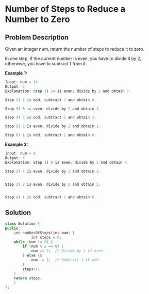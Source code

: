 # Number of Steps to Reduce a Number to Zero

## Problem Description

Given an integer num, return the number of steps to reduce it to zero.

In one step, if the current number is even, you have to divide it by 2, otherwise, you have to subtract 1 from it.

**Example 1:**

```js
Input: num = 14
Output: 6
Explanation: Step 1) 14 is even; divide by 2 and obtain 7.

Step 2) 7 is odd; subtract 1 and obtain 6.

Step 3) 6 is even; divide by 2 and obtain 3.

Step 4) 3 is odd; subtract 1 and obtain 2.

Step 5) 2 is even; divide by 2 and obtain 1.

Step 6) 1 is odd; subtract 1 and obtain 0.
```

**Example 2:**

```js
Input: num = 8
Output: 4
Explanation: Step 1) 8 is even; divide by 2 and obtain 4.

Step 2) 4 is even; divide by 2 and obtain 2.


Step 3) 2 is even; divide by 2 and obtain 1.


Step 4) 1 is odd; subtract 1 and obtain 0.
```

## Solution

```cpp
class Solution {
public:
	int numberOfSteps(int num) {
		    int steps = 0;
    while (num != 0) {
        if (num % 2 == 0) {
            num /= 2;  // Divide by 2 if even
        } else {x
            num -= 1;  // Subtract 1 if odd
        }
        steps++;
    }
    return steps;
	}
};
```
